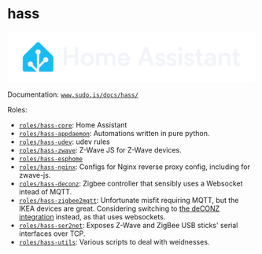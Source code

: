 # hass

[![Home Assistant logo](home-assistant.svg)](https://design.home-assistant.io/#brand/logo)

Documentation: [`www.sudo.is/docs/hass/`](https://www.sudo.is/docs/hass/)

Roles:

 * [`roles/hass-core`](../hass-core/): Home Assistant
 * [`roles/hass-appdaemon`](../hass-appdaemon/): Automations written in pure python.
 * [`roles/hass-udev`](../hass-udev/): udev rules
 * [`roles/hass-zwave`](../hass-zwave/): Z-Wave JS for Z-Wave devices.
 * [`roles/hass-esphome`](../hass-esphome/)
 * [`roles/hass-nginx`](../hass-nginx/): Configs for Nginx reverse proxy config, including for zwave-js.
 * [`roles/hass-deconz`](../hass-deconz): Zigbee controller that sensibly uses a Websocket intead of MQTT.
 * [`roles/hass-zigbee2mqtt`](../hass-zigbee2mqtt/): Unfortunate misfit requiring MQTT, but the IKEA devices are great. Considering
   switching to [the deCONZ integration](https://www.home-assistant.io/integrations/deconz/) instead, as that uses
   websockets.
 * [`roles/hass-ser2net`](../hass-ser2net/): Exposes Z-Wave and ZigBee USB sticks' serial interfaces over TCP.
 * [`roles/hass-utils`](../hass-utils/): Various scripts to deal with weidnesses.

